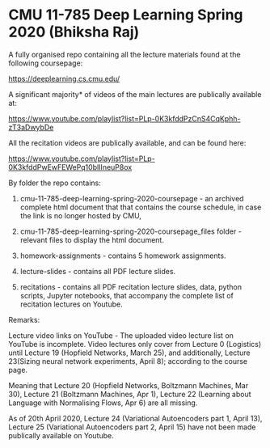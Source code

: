 # CMU 11-785 Deep Learning Spring 2020 (Bhiksha Raj)

A fully organised repo containing all the lecture materials found at the following coursepage:

https://deeplearning.cs.cmu.edu/

A significant majority* of videos of the main lectures are publically available at:

https://www.youtube.com/playlist?list=PLp-0K3kfddPzCnS4CqKphh-zT3aDwybDe

All the recitation videos are publically available, and can be found here:

https://www.youtube.com/playlist?list=PLp-0K3kfddPwEwFEWePq10blIIneuP8ox

By folder the repo contains:

1) cmu-11-785-deep-learning-spring-2020-coursepage - an archived complete html document that that contains the course schedule, in case the link is no longer hosted by CMU,

2) cmu-11-785-deep-learning-spring-2020-coursepage_files folder - relevant files to display the html document.

3) homework-assignments - contains 5 homework assignments.

4) lecture-slides - contains all PDF lecture slides.

5) recitations - contains all PDF recitation lecture slides, data, python scripts, Jupyter notebooks, that accompany the complete list of recitation lectures on Youtube.

Remarks:

Lecture video links on YouTube - The uploaded video lecture list on YouTube is incomplete. Video lectures only cover from Lecture 0 (Logistics) until Lecture 19 (Hopfield Networks, March 25), and additionally, Lecture 23(Sizing neural network experiments, April 8); according to the course page. 

Meaning that Lecture 20 (Hopfield Networks, Boltzmann Machines, Mar 30), Lecture 21 (Boltzmann Machines, Apr 1), Lecture 22 (Learning about Language with Normalising Flows, Apr 6) are all missing.

As of 20th April 2020, Lecture 24 (Variational Autoencoders part 1, April 13), Lecture 25 (Variational Autoencoders part 2, April 15) have not been made publically available on Youtube.

